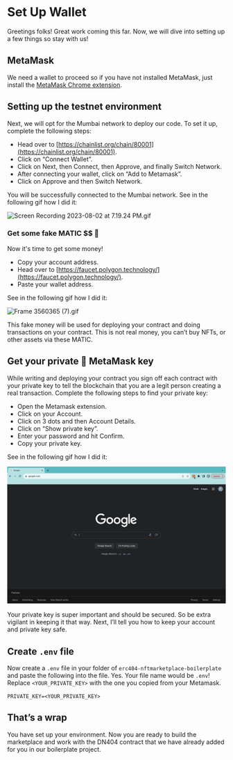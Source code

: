 # Set Up Wallet

Greetings folks! Great work coming this far. Now, we will dive into setting up a few things so stay with us!

## MetaMask

We need a wallet to proceed so if you have not installed MetaMask, just install the [MetaMask Chrome extension](https://chromewebstore.google.com/detail/metamask/nkbihfbeogaeaoehlefnkodbefgpgknn). 

## Setting up the testnet environment

Next, we will opt for the Mumbai network to deploy our code. To set it up, complete the following steps:

- Head over to [https://chainlist.org/chain/80001](https://chainlist.org/chain/80001).
- Click on “Connect Wallet”.
- Click on Next, then Connect, then Approve, and finally Switch Network.
- After connecting your wallet, click on “Add to Metamask”.
- Click on Approve and then Switch Network.

You will be successfully connected to the Mumbai network. See in the following gif how I did it:

![Screen Recording 2023-08-02 at 7.19.24 PM.gif](https://github.com/0xmetaschool/Learning-Projects/blob/main/assests_for_all/assests_for_erc404/2%20Prerequisites%20to%20Building%20the%20MarketPlace/2%20Set%20Up%20Wallet/Screen_Recording_2023-08-02_at_7.19.24_PM.gif?raw=true)

### Get some fake MATIC $$ 🤑

Now it's time to get some money! 

- Copy your account address.
- Head over to [https://faucet.polygon.technology/](https://faucet.polygon.technology/).
- Paste your wallet address.

See in the following gif how I did it:

![Frame 3560365 (7).gif](https://github.com/0xmetaschool/Learning-Projects/blob/main/assests_for_all/assests_for_erc404/2%20Prerequisites%20to%20Building%20the%20MarketPlace/2%20Set%20Up%20Wallet/Frame_3560365_(7).gif?raw=true)

This fake money will be used for deploying your contract and doing transactions on your contract. This is not real money, you can’t buy NFTs, or other assets via these MATIC.

## Get your private 🦊 MetaMask key

While writing and deploying your contract you sign off each contract with your private key to tell the blockchain that you are a legit person creating a real transaction. Complete the following steps to find your private key:

- Open the Metamask extension.
- Click on your Account.
- Click on 3 dots and then Account Details.
- Click on “Show private key”.
- Enter your password and hit Confirm.
- Copy your private key.

See in the following gif how I did it:

![Screen Recording 2023-08-02 at 7.28.24 PM.gif](https://github.com/0xmetaschool/Learning-Projects/blob/main/assests_for_all/assests_for_erc404/2%20Prerequisites%20to%20Building%20the%20MarketPlace/2%20Set%20Up%20Wallet/Screen_Recording_2023-08-02_at_7.28.24_PM.gif?raw=true)

Your private key is super important and should be secured. So be extra vigilant in keeping it that way. Next, I’ll tell you how to keep your account and private key safe.

## Create `.env` file

Now create a `.env` file in your folder of `erc404-nftmarketplace-boilerplate` and paste the following into the file. Yes. Your file name would be `.env`! Replace `<YOUR_PRIVATE_KEY>` with the one you copied from your Metamask.

```
PRIVATE_KEY=<YOUR_PRIVATE_KEY>
```

## That’s a wrap

You have set up your environment. Now you are ready to build the marketplace and work with the DN404 contract that we have already added for you in our boilerplate project.